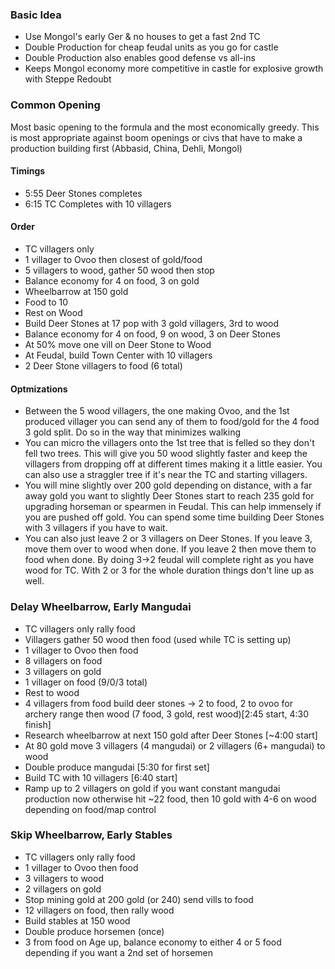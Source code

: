 ### Basic Idea
* Use Mongol's early Ger & no houses to get a fast 2nd TC
* Double Production for cheap feudal units as you go for castle
* Double Production also enables good defense vs all-ins
* Keeps Mongol economy more competitive in castle for explosive growth with Steppe Redoubt

### Common Opening

Most basic opening to the formula and the most economically greedy. This is most appropriate against boom openings or civs that have to make a production building first (Abbasid, China, Dehli, Mongol)

#### Timings
* 5:55 Deer Stones completes
* 6:15 TC Completes with 10 villagers


#### Order
* TC villagers only
* 1 villager to Ovoo then closest of gold/food
* 5 villagers to wood, gather 50 wood then stop
* Balance economy for 4 on food, 3 on gold
* Wheelbarrow at 150 gold
* Food to 10
* Rest on Wood
* Build Deer Stones at 17 pop with 3 gold villagers, 3rd to wood
* Balance economy for 4 on food, 9 on wood, 3 on Deer Stones
* At 50% move one vill on Deer Stone to Wood
* At Feudal, build Town Center with 10 villagers
* 2 Deer Stone villagers to food (6 total)

#### Optmizations
* Between the 5 wood villagers, the one making Ovoo, and the 1st produced villager you can send any of them to food/gold for the 4 food 3 gold split. Do so in the way that minimizes walking
* You can micro the villagers onto the 1st tree that is felled so they don't fell two trees. This will give you 50 wood slightly faster and keep the villagers from dropping off at different times making it a little easier. You can also use a straggler tree if it's near the TC and starting villagers.
* You will mine slightly over 200 gold depending on distance, with a far away gold you want to slightly Deer Stones start to reach 235 gold for upgrading horseman or spearmen in Feudal. This can help immensely if you are pushed off gold. You can spend some time building Deer Stones with 3 villagers if you have to wait.
* You can also just leave 2 or 3 villagers on Deer Stones. If you leave 3, move them over to wood when done. If you leave 2 then move them to food when done. By doing 3->2 feudal will complete right as you have wood for TC. With 2 or 3 for the whole duration things don't line up as well.


### Delay Wheelbarrow, Early Mangudai
* TC villagers only rally food
* Villagers gather 50 wood then food (used while TC is setting up)
* 1 villager to Ovoo then food
* 8 villagers on food
* 3 villagers on gold
* 1 villager on food (9/0/3 total)
* Rest to wood
* 4 villagers from food build deer stones -> 2 to food, 2 to ovoo for archery range then wood (7 food, 3 gold, rest wood)[2:45 start, 4:30 finish]
* Research wheelbarrow at next 150 gold after Deer Stones [~4:00 start]
* At 80 gold move 3 villagers (4 mangudai) or 2 villagers (6+ mangudai) to wood
* Double produce mangudai [5:30 for first set]
* Build TC with 10 villagers [6:40 start]
* Ramp up to 2 villagers on gold if you want constant mangudai production now otherwise hit ~22 food, then 10 gold with 4-6 on wood depending on food/map control


### Skip Wheelbarrow, Early Stables
* TC villagers only rally food
* 1 villager to Ovoo then food
* 3 villagers to wood
* 2 villagers on gold
* Stop mining gold at 200 gold (or 240) send vills to food
* 12 villagers on food, then rally wood
* Build stables at 150 wood
* Double produce horsemen (once)
* 3 from food on Age up, balance economy to either 4 or 5 food depending if you want a 2nd set of horsemen

